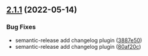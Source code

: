 ## [2.1.1](https://github.com/OldSmokeGun/go-scaffold/compare/v2.1.0...v2.1.1) (2022-05-14)


### Bug Fixes

* semantic-release add changelog plugin ([3887e50](https://github.com/OldSmokeGun/go-scaffold/commit/3887e509d85ced816391b6b6acda338a9dc47236))
* semantic-release add changelog plugin ([80af20c](https://github.com/OldSmokeGun/go-scaffold/commit/80af20cc0879e3efe627346d96cd5c5ba9f006e1))
